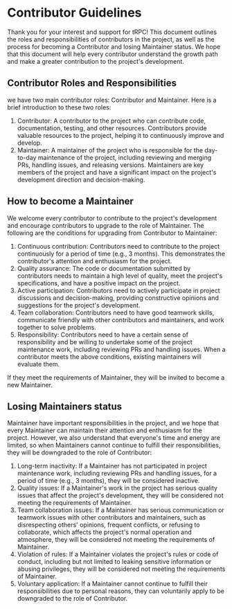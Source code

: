 # Contributor Guidelines

Thank you for your interest and support for tRPC!
This document outlines the roles and responsibilities of contributors in the project, as well as the process for becoming a Contributor and losing Maintainer status. We hope that this document will help every contributor understand the growth path and make a greater contribution to the project's development.

## Contributor Roles and Responsibilities

we have two main contributor roles: Contributor and Maintainer.
Here is a brief introduction to these two roles:
1. Contributor: A contributor to the project who can contribute code, documentation, testing, and other resources. Contributors provide valuable resources to the project, helping it to continuously improve and develop.
2. Maintainer: A maintainer of the project who is responsible for the day-to-day maintenance of the project, including reviewing and merging PRs, handling issues, and releasing versions. Maintainers are key members of the project and have a significant impact on the project's development direction and decision-making.

## How to become a  Maintainer

We welcome every contributor to contribute to the project's development and encourage contributors to upgrade to the role of Maintainer.
The following are the conditions for upgrading from Contributor to Maintainer:
1. Continuous contribution: Contributors need to contribute to the project continuously for a period of time (e.g., 3 months). This demonstrates the contributor's attention and enthusiasm for the project.
2. Quality assurance: The code or documentation submitted by contributors needs to maintain a high level of quality, meet the project's specifications, and have a positive impact on the project.
3. Active participation: Contributors need to actively participate in project discussions and decision-making, providing constructive opinions and suggestions for the project's development.
4. Team collaboration: Contributors need to have good teamwork skills, communicate friendly with other contributors and maintainers, and work together to solve problems.
5. Responsibility: Contributors need to have a certain sense of responsibility and be willing to undertake some of the project maintenance work, including reviewing PRs and handling issues. When a contributor meets the above conditions, existing maintainers will evaluate them.

If they meet the requirements of Maintainer, they will be invited to become a new Maintainer.

## Losing Maintainers status

Maintainer have important responsibilities in the project, and we hope that every Maintainer can maintain their attention and enthusiasm for the project.
However, we also understand that everyone's time and energy are limited, so when Maintainers cannot continue to fulfill their responsibilities, they will be downgraded to the role of Contributor:
1. Long-term inactivity: If a Maintainer has not participated in project maintenance work, including reviewing PRs and handling issues, for a period of time (e.g., 3 months), they will be considered inactive.
2. Quality issues: If a Maintainer's work in the project has serious quality issues that affect the project's development, they will be considered not meeting the requirements of Maintainer.
3. Team collaboration issues: If a Maintainer has serious communication or teamwork issues with other contributors and maintainers, such as disrespecting others' opinions, frequent conflicts, or refusing to collaborate, which affects the project's normal operation and atmosphere, they will be considered not meeting the requirements of Maintainer.
4. Violation of rules: If a Maintainer violates the project's rules or code of conduct, including but not limited to leaking sensitive information or abusing privileges, they will be considered not meeting the requirements of Maintainer.
5. Voluntary application: If a Maintainer cannot continue to fulfill their responsibilities due to personal reasons, they can voluntarily apply to be downgraded to the role of Contributor.
